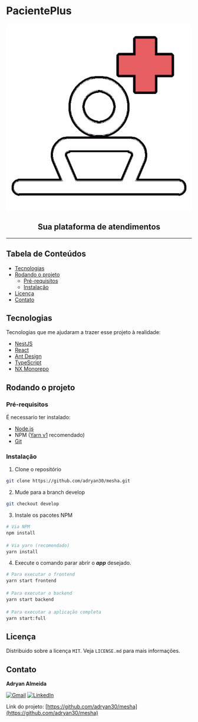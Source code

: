 # PacientePlus <!-- omit in toc -->

<div align="center">

![PacientePlus Logo](./assets/logo.png)

## Sua plataforma de atendimentos <!-- omit in toc -->

</div>

---

## Tabela de Conteúdos <!-- omit in toc -->

- [Tecnologias](#tecnologias)
- [Rodando o projeto](#rodando-o-projeto)
  - [Pré-requisitos](#pré-requisitos)
  - [Instalação](#instalação)
- [Licença](#licença)
- [Contato](#contato)

<!-- ABOUT THE PROJECT -->

## Tecnologias

Tecnologias que me ajudaram a trazer esse projeto à realidade:

- [NestJS](https://nestjs.com/)
- [React](https://pt-br.reactjs.org/)
- [Ant Design](https://ant.design/)
- [TypeScript](https://www.typescriptlang.org/)
- [NX Monorepo](https://nx.dev/react)

<!-- GETTING STARTED -->

## Rodando o projeto

### Pré-requisitos

É necessario ter instalado:

- [Node.js](https://nodejs.org/)
- NPM ([Yarn v1](https://classic.yarnpkg.com/lang/en/) recomendado)
- [Git](https://git-scm.com/)

### Instalação

1. Clone o repositório

```sh
git clone https://github.com/adryan30/mesha.git
```

2. Mude para a branch develop

```sh
git checkout develop
```

3. Instale os pacotes NPM

```sh
# Via NPM
npm install

# Via yarn (recomendado)
yarn install
```

4. Execute o comando parar abrir o **_app_** desejado.

```sh
# Para executar o frontend
yarn start frontend

# Para executar o backend
yarn start backend

# Para executar a aplicação completa
yarn start:full

```

<!-- LICENSE -->

## Licença

Distribuido sobre a licença `MIT`. Veja `LICENSE.md` para mais informações.

<!-- CONTACT -->

## Contato

**Adryan Almeida**

[![Gmail][gmail-shield]][gmail-url]
[![LinkedIn][linkedin-shield]][linkedin-url]

Link do projeto: [https://github.com/adryan30/mesha](https://github.com/adryan30/mesha)

<!-- MARKDOWN LINKS & IMAGES -->

[gmail-shield]: https://img.shields.io/badge/email-red?logo=gmail&style=for-the-badge&colorB=555
[gmail-url]: mailto:adryan.software@gmail.com
[linkedin-shield]: https://img.shields.io/badge/-LinkedIn-black.svg?style=for-the-badge&logo=linkedin&colorB=555
[linkedin-url]: https://linkedin.com/in/adryanalmeida
[product-screenshot]: ./assets/landing.png
